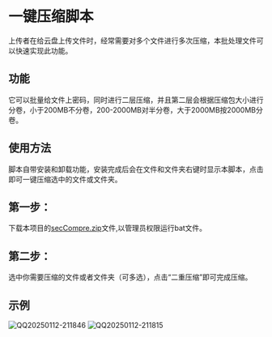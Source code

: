# 一键压缩脚本

上传者在给云盘上传文件时，经常需要对多个文件进行多次压缩，本批处理文件可以快速实现此功能。

## 功能

它可以批量给文件上密码，同时进行二层压缩，并且第二层会根据压缩包大小进行分卷，小于200MB不分卷，200-2000MB对半分卷，大于2000MB按2000MB分卷。

## 使用方法

脚本自带安装和卸载功能，安装完成后会在文件和文件夹右键时显示本脚本，点击即可一键压缩选中的文件或文件夹。

## 第一步：

下载本项目的[secCompre.zip](https://github.com/smdxh/secCompre/releases/download/secCompre/secCompre.zip)文件,以管理员权限运行bat文件。

## 第二步：

选中你需要压缩的文件或者文件夹（可多选），点击“二重压缩”即可完成压缩。

## 示例

![QQ20250112-211846](https://github.com/user-attachments/assets/fb21bd99-a08c-48e6-b9b6-7626a2620439)
![QQ20250112-211815](https://github.com/user-attachments/assets/ec698b71-ada5-4634-87bb-55b2e80e7157)
